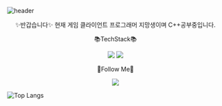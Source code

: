  ![header](https://capsule-render.vercel.app/api?type=slice&color=auto&height=200&section=header&text=oohminseok%20GitHub&fontSize=50)


<div align="center">


✨반갑습니다✨
현재 게임 클라이언트 프로그래머 지망생이며 C++공부중입니다.


📚TechStack📚

<img src="https://img.shields.io/badge/C-A8B9CC?style=for-the-flat&logo=C&logoColor=white">
<img src="https://img.shields.io/badge/C++-00599C?style=for-the-flat&logo=C&logoColor=white">

 
 🌈Follow Me🌈

 <a href="mailto:osuk99670@gmail.com"><img src="https://img.shields.io/badge/Gmail-d14836?style=flat-square&logo=Gmail&logoColor=white&link=kimhyein7110@gmail.com"/></a>
</p>
 
</div>

![Top Langs](https://github-readme-stats.vercel.app/api/top-langs/?username=oohminseok&layout=demo&theme=merko)




<!--
**oohminseok/oohminseok** is a ✨ _special_ ✨ repository because its `README.md` (this file) appears on your GitHub profile.


Here are some ideas to get you started:

- 🔭 I’m currently working on ...
- 🌱 I’m currently learning ...
- 👯 I’m looking to collaborate on ...
- 🤔 I’m looking for help with ...
- 💬 Ask me about ...
- 📫 How to reach me: ...
- 😄 Pronouns: ...
- ⚡ Fun fact: ...
-->
